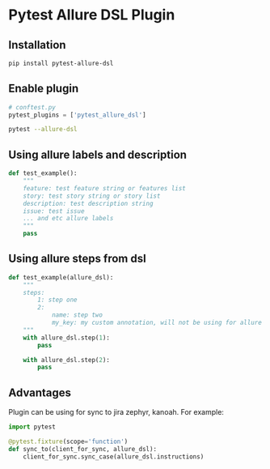 Pytest Allure DSL Plugin
========================

Installation
------------

```bash
pip install pytest-allure-dsl
```

Enable plugin
-------------

```python
# conftest.py
pytest_plugins = ['pytest_allure_dsl']
```

```bash
pytest --allure-dsl
```

Using allure labels and description
-----------------------------------

```python
def test_example():
    """
    feature: test feature string or features list
    story: test story string or story list
    description: test description string
    issue: test issue
    ... and etc allure labels
    """
    pass
```

Using allure steps from dsl
---------------------------

```python
def test_example(allure_dsl):
    """
    steps:
        1: step one
        2:
            name: step two
            my_key: my custom annotation, will not be using for allure report
    """
    with allure_dsl.step(1):
        pass

    with allure_dsl.step(2):
        pass
```

Advantages
----------
Plugin can be using for sync to jira zephyr, kanoah.
For example:
```python
import pytest

@pytest.fixture(scope='function')
def sync_to(client_for_sync, allure_dsl):
    client_for_sync.sync_case(allure_dsl.instructions)
```
